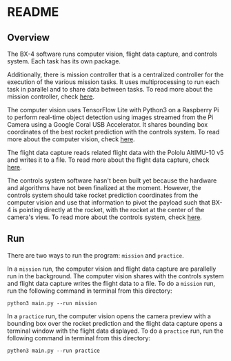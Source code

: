 # README

## Overview

The BX-4 software runs computer vision, flight data capture, and controls system. Each task has its own package.

Additionally, there is mission controller that is a centralized controller for the execution of the various
mission tasks. It uses multiprocessing to run each task in parallel and to share data between tasks. To read more
about the mission controller, check [here](./controller/README.md).

The computer vision uses TensorFlow Lite with Python3 on a Raspberry Pi to perform real-time object detection
using images streamed from the Pi Camera using a Google Coral USB Accelerator. It shares bounding box coordinates
of the best rocket prediction with the controls system. To read more about the computer vision, check [here](./cv/README.md).

The flight data capture reads related flight data with the Pololu AltIMU-10 v5 and writes it to a file. To read
more about the flight data capture, check [here](./data/README.md).

The controls system software hasn't been built yet because the hardware and algorithms have not been
finalized at the moment. However, the controls system should take rocket prediction coordinates from
the computer vision and use that information to pivot the payload such that BX-4 is pointing directly
at the rocket, with the rocket at the center of the camera's view. To read more about the controls system,
check [here](./controls/README.md).

## Run

There are two ways to run the program: `mission` and `practice`.

In a `mission` run, the computer vision and flight data capture are parallelly run in the background.
The computer vision shares with the controls system and flight data capture writes the flight data to
a file. To do a `mission` run, run the following command in terminal from this directory:

`python3 main.py --run mission`


In a `practice` run, the computer vision opens the camera preview with a bounding box over the rocket 
prediction and the flight data capture opens a terminal window with the flight data displayed. To do a
`practice` run, run the following command in terminal from this directory:

`python3 main.py --run practice`
